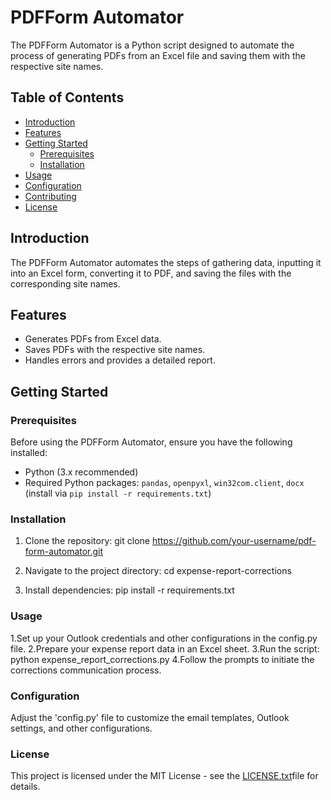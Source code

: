 # PDFForm Automator

The PDFForm Automator is a Python script designed to automate the process of generating PDFs from an Excel file and saving them with the respective site names.

## Table of Contents

- [Introduction](#introduction)
- [Features](#features)
- [Getting Started](#getting-started)
  - [Prerequisites](#prerequisites)
  - [Installation](#installation)
- [Usage](#usage)
- [Configuration](#configuration)
- [Contributing](#contributing)
- [License](#license)

## Introduction

The PDFForm Automator automates the steps of gathering data, inputting it into an Excel form, converting it to PDF, and saving the files with the corresponding site names.

## Features

- Generates PDFs from Excel data.
- Saves PDFs with the respective site names.
- Handles errors and provides a detailed report.

## Getting Started

### Prerequisites

Before using the PDFForm Automator, ensure you have the following installed:

- Python (3.x recommended)
- Required Python packages: `pandas`, `openpyxl`, `win32com.client`, `docx` (install via `pip install -r requirements.txt`)

### Installation

1. Clone the repository:
   git clone https://github.com/your-username/pdf-form-automator.git

2. Navigate to the project directory:
    cd expense-report-corrections

3. Install dependencies:
    pip install -r requirements.txt

### Usage

1.Set up your Outlook credentials and other configurations in the config.py file.
2.Prepare your expense report data in an Excel sheet.
3.Run the script:
    python expense_report_corrections.py
4.Follow the prompts to initiate the corrections communication process.

### Configuration

Adjust the 'config.py' file to customize the email templates, Outlook settings, and other configurations.

### License
This project is licensed under the MIT License - see the [LICENSE.txt](LICENSE.txt)file for details.